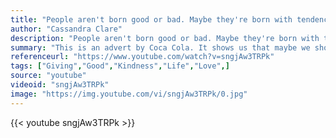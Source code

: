 ```yaml
---
title: "People aren't born good or bad. Maybe they're born with tendencies either way, but it's the way you live your life that matters."
author: "Cassandra Clare"
description: "People aren't born good or bad. Maybe they're born with tendencies either way, but it's the way you live your life that matters. - Cassandra Clare quotes from GetInspired365.com"
summary: "This is an advert by Coca Cola. It shows us that maybe we should look at the world a little differently . Sometimes security cameras capture the best side of people..."
referenceurl: "https://www.youtube.com/watch?v=sngjAw3TRPk"
tags: ["Giving","Good","Kindness","Life","Love",]
source: "youtube"
videoid: "sngjAw3TRPk"
image: "https://img.youtube.com/vi/sngjAw3TRPk/0.jpg"
---
```


{{< youtube sngjAw3TRPk >}}

